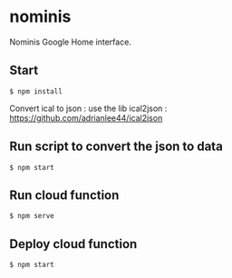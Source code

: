 # nominis
Nominis Google Home interface.

## Start

```
$ npm install
```

Convert ical to json : use the lib ical2json : https://github.com/adrianlee44/ical2json

## Run script to convert the json to data

```
$ npm start
```

## Run cloud function

```
$ npm serve
```


## Deploy cloud function

```
$ npm start
```
